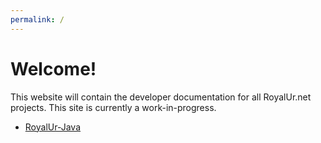 ```yaml
---
permalink: /
---
```

# Welcome!

This website will contain the developer documentation for all RoyalUr.net projects. This site is currently a work-in-progress.

* [RoyalUr-Java](/RoyalUrJava)
